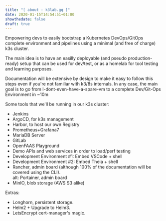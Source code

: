 ```yaml
---
title: "[ about : k3lab.gq ]"
date: 2020-01-15T14:54:51+01:00
showthedate: false
draft: true
---
```


Empowering devs to easily bootstrap a Kubernetes DevOps/GitOps complete environment and pipelines using a minimal (and free of charge) k3s cluster.


The main idea is to have an easilly deployable (and pseudo production-ready) setup that can be used for dev/test, or as a homelab for tool testing and learning purposes.

Documentation will be extensive by design to make it easy to follow this steps even if you're not familiar with k3/8s internals.
In any case, the main goal is to go from I-dont-even-have-a-spare-vm to a complete Dev/Git-Ops Environment in ~10m

Some tools that we'll be running in our k3s cluster:
- Jenkins
- ArgoCD, for k3s management
- Harbor, to host our own Registry 
- Prometheus+Grafana7
- MariaDB Server
- GitLab
- OpenFAAS Playground
- Demo APIs and web services in order to load/perf testing
- Development Environment #1: Embed VSCode + shell
- Development Environment #2: Embed Theia + shell
- Rancher, admin board (although 100% of the documentation will be covered using the CLI).  
  alt: Portainer, admin board
- MinIO, blob storage (AWS S3 alike) 

Extras:
- Longhorn, persistent storage.
- Helm2 + Upgrade to Helm3.
- LetsEncrypt cert-manager's magic.
